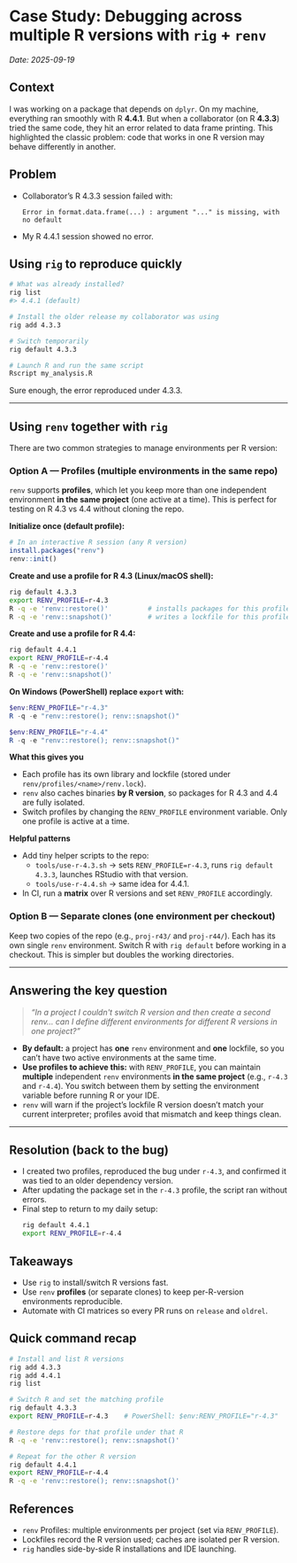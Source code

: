 # Case Study: Debugging across multiple R versions with `rig` + `renv`
_Date: 2025-09-19_

## Context
I was working on a package that depends on `dplyr`. On my machine, everything ran smoothly with R **4.4.1**. But when a collaborator (on R **4.3.3**) tried the same code, they hit an error related to data frame printing. This highlighted the classic problem: code that works in one R version may behave differently in another.

## Problem
- Collaborator’s R 4.3.3 session failed with:
  ```
  Error in format.data.frame(...) : argument "..." is missing, with no default
  ```
- My R 4.4.1 session showed no error.

## Using `rig` to reproduce quickly
```bash
# What was already installed?
rig list
#> 4.4.1 (default)

# Install the older release my collaborator was using
rig add 4.3.3

# Switch temporarily
rig default 4.3.3

# Launch R and run the same script
Rscript my_analysis.R
```
Sure enough, the error reproduced under 4.3.3.

---

## Using `renv` together with `rig`
There are two common strategies to manage environments per R version:

### Option A — **Profiles** (multiple environments in the same repo)
`renv` supports **profiles**, which let you keep more than one independent environment **in the same project** (one active at a time). This is perfect for testing on R 4.3 vs 4.4 without cloning the repo.

**Initialize once (default profile):**
```r
# In an interactive R session (any R version)
install.packages("renv")
renv::init()
```

**Create and use a profile for R 4.3 (Linux/macOS shell):**
```bash
rig default 4.3.3
export RENV_PROFILE=r-4.3
R -q -e 'renv::restore()'          # installs packages for this profile & R version
R -q -e 'renv::snapshot()'         # writes a lockfile for this profile
```

**Create and use a profile for R 4.4:**
```bash
rig default 4.4.1
export RENV_PROFILE=r-4.4
R -q -e 'renv::restore()'
R -q -e 'renv::snapshot()'
```

**On Windows (PowerShell) replace `export` with:**
```powershell
$env:RENV_PROFILE="r-4.3"
R -q -e "renv::restore(); renv::snapshot()"

$env:RENV_PROFILE="r-4.4"
R -q -e "renv::restore(); renv::snapshot()"
```

**What this gives you**
- Each profile has its own library and lockfile (stored under `renv/profiles/<name>/renv.lock`).
- `renv` also caches binaries **by R version**, so packages for R 4.3 and 4.4 are fully isolated.
- Switch profiles by changing the `RENV_PROFILE` environment variable. Only one profile is active at a time.

**Helpful patterns**
- Add tiny helper scripts to the repo:
  - `tools/use-r-4.3.sh` → sets `RENV_PROFILE=r-4.3`, runs `rig default 4.3.3`, launches RStudio with that version.
  - `tools/use-r-4.4.sh` → same idea for 4.4.1.
- In CI, run a **matrix** over R versions and set `RENV_PROFILE` accordingly.

### Option B — **Separate clones** (one environment per checkout)
Keep two copies of the repo (e.g., `proj-r43/` and `proj-r44/`). Each has its own single `renv` environment. Switch R with `rig default` before working in a checkout. This is simpler but doubles the working directories.

---

## Answering the key question
> *“In a project I couldn't switch R version and then create a second renv… can I define different environments for different R versions in one project?”*

- **By default:** a project has **one** `renv` environment and **one** lockfile, so you can’t have two active environments at the same time.
- **Use profiles to achieve this:** with `RENV_PROFILE`, you can maintain **multiple** independent `renv` environments **in the same project** (e.g., `r-4.3` and `r-4.4`). You switch between them by setting the environment variable before running R or your IDE.
- `renv` will warn if the project’s lockfile R version doesn’t match your current interpreter; profiles avoid that mismatch and keep things clean.

---

## Resolution (back to the bug)
- I created two profiles, reproduced the bug under `r-4.3`, and confirmed it was tied to an older dependency version.
- After updating the package set in the `r-4.3` profile, the script ran without errors.
- Final step to return to my daily setup:
  ```bash
  rig default 4.4.1
  export RENV_PROFILE=r-4.4
  ```

## Takeaways
- Use `rig` to install/switch R versions fast.
- Use `renv` **profiles** (or separate clones) to keep per-R-version environments reproducible.
- Automate with CI matrices so every PR runs on `release` and `oldrel`.

## Quick command recap
```bash
# Install and list R versions
rig add 4.3.3
rig add 4.4.1
rig list

# Switch R and set the matching profile
rig default 4.3.3
export RENV_PROFILE=r-4.3    # PowerShell: $env:RENV_PROFILE="r-4.3"

# Restore deps for that profile under that R
R -q -e 'renv::restore(); renv::snapshot()'

# Repeat for the other R version
rig default 4.4.1
export RENV_PROFILE=r-4.4
R -q -e 'renv::restore(); renv::snapshot()'
```

## References
- `renv` Profiles: multiple environments per project (set via `RENV_PROFILE`).
- Lockfiles record the R version used; caches are isolated per R version.
- `rig` handles side-by-side R installations and IDE launching.
